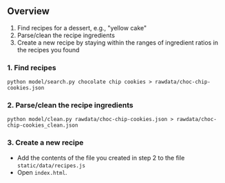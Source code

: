 
## Overview

1. Find recipes for a dessert, e.g., "yellow cake"
2. Parse/clean the recipe ingredients
3. Create a new recipe by staying within the ranges of ingredient ratios in the recipes you found

### 1. Find recipes

`python model/search.py chocolate chip cookies > rawdata/choc-chip-cookies.json`

### 2. Parse/clean the recipe ingredients

`python model/clean.py rawdata/choc-chip-cookies.json > rawdata/choc-chip-cookies_clean.json`

### 3. Create a new recipe

* Add the contents of the file you created in step 2 to the file `static/data/recipes.js`
* Open `index.html`.
